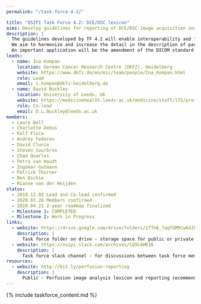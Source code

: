 ```yaml
---
permalink: "/task-force-4-2/"

title: "OSIPI Task Force 4.2: DCE/DSC lexicon"
aims: Develop guidelines for reporting of DCE/DSC image acquisition and analysis
description: |
  The guidelines developed by TF 4.2 will enable interoperability and facilitate the comparison of results produced by different analysis tools, studies or sites. 
  We aim to harmonize and increase the detail in the description of parameters and configurations, enable encoding of the complete perfusion imaging workflow, and pave the way for consensus building. 
  An important application will be the amendment of the DICOM standard for DCE/DSC perfusion parametric maps, as well as BIDS extensions, and development of demonstrations and use cases. 
leads:
  - name: Ina Kompan
    location: German Cancer Research Centre (DKFZ), Heidelberg
    website: https://www.dkfz.de/en/mic/team/people/Ina_Kompan.html
    role: Lead
    email: i.kompan@dkfz-heidelberg.de
  - name: David Buckley
    location: University of Leeds, UK
    website: https://medicinehealth.leeds.ac.uk/medicine/staff/175/professor-david-l-buckley/
    role: Co-lead
    email: D.L.Buckley@leeds.ac.uk
members:
  - Laura Bell
  - Charlotte Debus
  - Ralf Floca
  - Andrey Fedorov
  - David Clunie
  - Steven Sourbron
  - Chad Quarles
  - Petra van Houdt
  - Ingomar Gutmann
  - Patrick Thurner
  - Ben Dickie
  - Rianne van der Heijden
status:
  - 2019.12.02 Lead and Co-lead confirmed
  - 2020.03.26 Members confirmed
  - 2020.04.21 2-year roadmap finalized
  - Milestone 1: COMPLETED
  - Milestone 2: Work in Progress
links:
  - website: https://drive.google.com/drive/folders/1TTh6_7aqfGMRCw6dJkaBj84ePqZQ0H9B?usp=sharing
    description: |
      Task force folder on drive - storage space for public or private documents developed by the task force.
  - website: https://osipi.slack.com/archives/CQVLAHK16
    description: |
      Task force slack channel - for discussions between task force members.
resources:
  - website: http://bit.ly/perfusion-reporting
    description: |
      Public - Perfusion image analysis lexicon and reporting recommendations. Google document open for community contributions and comments.
---
```


{% include taskforce_content.md %}
<!--- Please include your task force contents below, free formatting -->
